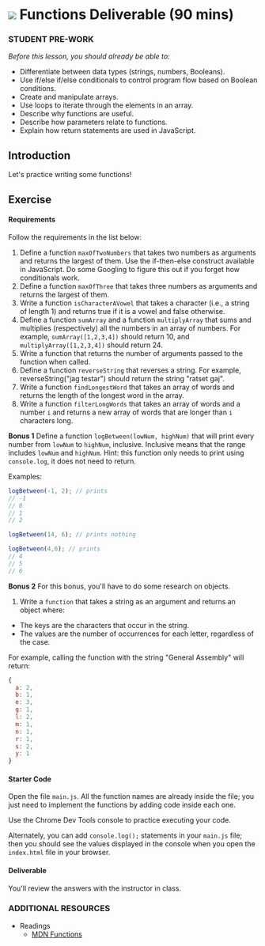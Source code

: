 # ![](https://ga-dash.s3.amazonaws.com/production/assets/logo-9f88ae6c9c3871690e33280fcf557f33.png) Functions Deliverable (90 mins)


### STUDENT PRE-WORK
*Before this lesson, you should already be able to:*

- Differentiate between data types (strings, numbers, Booleans).
- Use if/else if/else conditionals to control program flow based on Boolean conditions.
- Create and manipulate arrays.
- Use loops to iterate through the elements in an array.
- Describe why functions are useful.
- Describe how parameters relate to functions.
- Explain how return statements are used in JavaScript.


## Introduction

Let's practice writing some functions! 

## Exercise

#### Requirements

Follow the requirements in the list below:

1. Define a function `maxOfTwoNumbers` that takes two numbers as arguments and returns the largest of them. Use the if-then-else construct available in JavaScript. Do some Googling to figure this out if you forget how conditionals work.
2. Define a function `maxOfThree` that takes three numbers as arguments and returns the largest of them.
3. Write a function `isCharacterAVowel` that takes a character (i.e., a string of length 1) and returns true if it is a vowel and false otherwise.
4. Define a function `sumArray` and a function `multiplyArray` that sums and multiplies (respectively) all the numbers in an array of numbers. For example, `sumArray([1,2,3,4])` should return 10, and `multiplyArray([1,2,3,4])` should return 24.
5. Write a function that returns the number of arguments passed to the function when called.
6. Define a function `reverseString` that reverses a string. For example, reverseString("jag testar") should return the string "ratset gaj".
7. Write a function `findLongestWord` that takes an array of words and returns the length of the longest word in the array.
8. Write a function `filterLongWords` that takes an array of words and a number `i` and returns a new array of words that are longer than `i` characters long.


**Bonus 1**
Define a function `logBetween(lowNum, highNum)` that will print every number
from `lowNum` to `highNum`, inclusive. Inclusive means that the range includes
`lowNum` and `highNum`. Hint: this function only needs to print using `console.log`,
it does not need to return.

Examples:
```javascript
logBetween(-1, 2); // prints
// -1
// 0
// 1
// 2

logBetween(14, 6); // prints nothing

logBetween(4,6); // prints
// 4
// 5
// 6
```

**Bonus 2**
For this bonus, you'll have to do some research on objects.

1. Write a `function` that takes a string as an argument and returns an object where:

  - The keys are the characters that occur in the string.
  - The values are the number of occurrences for each letter, regardless of the case.

For example, calling the function with the string "General Assembly" will return:

```javascript
{
  a: 2,
  b: 1,
  e: 3,
  g: 1,
  l: 2,
  m: 1,
  n: 1,
  r: 1,
  s: 2,
  y: 1
}
```

#### Starter Code

Open the file `main.js`. All the function names are already inside the file; you just need to implement the functions by adding code inside each one.

Use the Chrome Dev Tools console to practice executing your code.

Alternately, you can add `console.log();` statements in your `main.js` file; then you should see the values displayed in the console when you open the `index.html` file in your browser.

#### Deliverable

You'll review the answers with the instructor in class.



### ADDITIONAL RESOURCES

- Readings
	- [MDN Functions](https://developer.mozilla.org/en-US/docs/Web/JavaScript/Guide/Functions)

